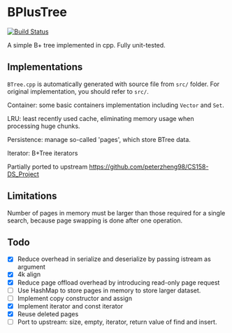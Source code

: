 # BPlusTree

[![Build Status](https://travis-ci.com/SkyZH/bplustree.svg?token=szB6fz2m5vb2KyfAiZ3B&branch=master)](https://travis-ci.com/SkyZH/bplustree)

A simple B+ tree implemented in cpp. Fully unit-tested.

## Implementations

`BTree.cpp` is automatically generated with source file from `src/` folder.
For original implementation, you should refer to `src/`.

Container: some basic containers implementation including `Vector` and `Set`.

LRU: least recently used cache, eliminating memory usage when processing huge chunks.

Persistence: manage so-called 'pages', which store BTree data.

Iterator: B+Tree iterators

Partially ported to upstream https://github.com/peterzheng98/CS158-DS_Project

## Limitations

Number of pages in memory must be larger than those required for a single search, because page swapping is done after one operation.

## Todo

- [x] Reduce overhead in serialize and deserialize by passing istream as argument
- [x] 4k align
- [x] Reduce page offload overhead by introducing read-only page request
- [ ] Use HashMap to store pages in memory to store larger dataset.
- [ ] Implement copy constructor and assign
- [x] Implement iterator and const iterator
- [x] Reuse deleted pages
- [ ] Port to upstream: size, empty, iterator, return value of find and insert.
